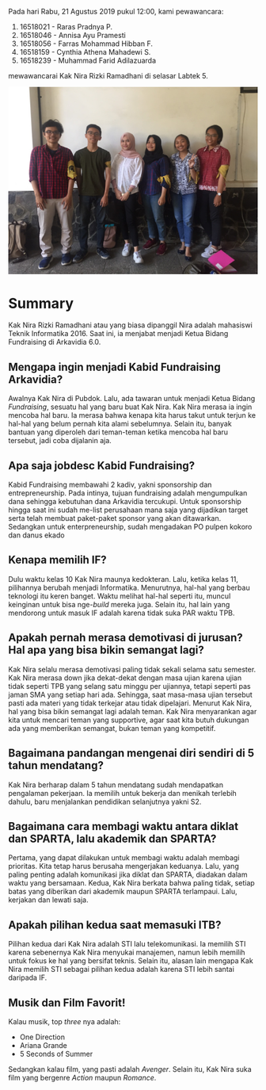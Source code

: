 Pada hari Rabu, 21 Agustus 2019 pukul 12:00, kami pewawancara:
1. 16518021 - Raras Pradnya P.
2. 16518046 - Annisa Ayu Pramesti
3. 16518056 - Farras Mohammad Hibban F.
4. 16518159 - Cynthia Athena Mahadewi S.
5. 16518239 - Muhammad Farid Adilazuarda

mewawancarai Kak Nira Rizki Ramadhani di selasar Labtek 5.

![alt text](./16518021-16518046-16518056-16518159-16518239.jpg)

# Summary
Kak Nira Rizki Ramadhani atau yang biasa dipanggil Nira adalah mahasiswi Teknik Informatika 2016. Saat ini, ia menjabat menjadi
Ketua Bidang Fundraising di Arkavidia 6.0. 

## Mengapa ingin menjadi Kabid Fundraising Arkavidia?
Awalnya Kak Nira di Pubdok. Lalu, ada tawaran untuk menjadi Ketua Bidang *Fundraising*, sesuatu hal yang baru buat Kak Nira. Kak Nira merasa ia ingin mencoba hal baru. Ia merasa bahwa kenapa kita harus takut untuk terjun ke hal-hal yang belum pernah kita alami sebelumnya. Selain itu, banyak bantuan yang diperoleh dari teman-teman ketika mencoba hal baru tersebut, jadi coba dijalanin aja.

## Apa saja jobdesc Kabid Fundraising?
Kabid Fundraising membawahi 2 kadiv, yakni sponsorship dan entrepreneurship. Pada intinya, tujuan fundraising adalah mengumpulkan
dana sehingga kebutuhan dana Arkavidia tercukupi. Untuk sponsorship hingga saat ini sudah me-list perusahaan mana saja yang
dijadikan target serta telah membuat paket-paket sponsor yang akan ditawarkan. Sedangkan untuk enterpreneurship, sudah mengadakan
PO pulpen kokoro dan danus ekado

## Kenapa memilih IF?
Dulu waktu kelas 10 Kak Nira maunya kedokteran. Lalu, ketika kelas 11, pilihannya berubah menjadi Informatika. Menurutnya, hal-hal yang berbau teknologi itu keren banget. Waktu melihat hal-hal seperti itu, muncul keinginan untuk bisa nge-*build* mereka juga. Selain itu, hal lain yang mendorong untuk masuk IF adalah karena tidak suka PAR waktu TPB. 

## Apakah pernah merasa demotivasi di jurusan? Hal apa yang bisa bikin semangat lagi?
Kak Nira selalu merasa demotivasi paling tidak sekali selama satu semester. Kak Nira merasa down jika dekat-dekat dengan masa 
ujian karena ujian tidak seperti TPB yang selang satu minggu per ujiannya, tetapi seperti pas jaman SMA yang setiap hari ada. 
Sehingga, saat masa-masa ujian tersebut pasti ada materi yang tidak terkejar atau tidak dipelajari. Menurut Kak Nira, hal yang
bisa bikin semangat lagi adalah teman. Kak Nira menyarankan agar kita untuk mencari teman yang supportive, agar saat kita
butuh dukungan ada yang memberikan semangat, bukan teman yang kompetitif. 

## Bagaimana pandangan mengenai diri sendiri di 5 tahun mendatang?
Kak Nira berharap dalam 5 tahun mendatang sudah mendapatkan pengalaman pekerjaan. Ia memilih untuk bekerja dan menikah terlebih
dahulu, baru menjalankan pendidikan selanjutnya yakni S2.

## Bagaimana cara membagi waktu antara diklat dan SPARTA, lalu akademik dan SPARTA?
Pertama, yang dapat dilakukan untuk membagi waktu adalah membagi prioritas. Kita tetap harus berusaha mengerjakan keduanya. Lalu, yang paling penting adalah komunikasi jika diklat dan SPARTA, diadakan dalam waktu yang bersamaan. 
Kedua, Kak Nira berkata bahwa paling tidak, setiap batas yang diberikan dari akademik maupun SPARTA terlampaui. Lalu, kerjakan dan lewati saja.

## Apakah pilihan kedua saat memasuki ITB?
Pilihan kedua dari Kak Nira adalah STI lalu telekomunikasi. Ia memilih STI karena sebenernya Kak Nira menyukai manajemen, namun lebih memilih untuk fokus ke hal yang bersifat teknis. Selain itu, alasan lain mengapa Kak Nira memilih STI sebagai pilihan kedua adalah karena STI lebih santai daripada IF.

## Musik dan Film Favorit!
Kalau musik, top *three* nya adalah:
* One Direction
* Ariana Grande
* 5 Seconds of Summer

Sedangkan kalau film, yang pasti adalah *Avenger*. Selain itu, Kak Nira suka film yang bergenre *Action* maupun *Romance*.
